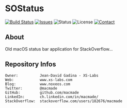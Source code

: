 SOStatus
========

[![Build Status](https://img.shields.io/travis/macmade/SOStatus.svg?branch=master&style=flat)](https://travis-ci.org/macmade/SOStatus)
[![Issues](http://img.shields.io/github/issues/macmade/SOStatus?style=flat)](https://github.com/macmade/SOStatus/issues)
![Status](https://img.shields.io/badge/status-inactive-lightgray.svg?style=flat)
![License](https://img.shields.io/badge/license-none-lightgray.svg?style=flat)
[![Contact](https://img.shields.io/badge/contact-@macmade-blue.svg?style=flat)](https://twitter.com/macmade)

About
-----

Old macOS status bar application for StackOverflow...

Repository Infos
----------------

    Owner:			Jean-David Gadina - XS-Labs
    Web:			www.xs-labs.com
    Blog:			www.noxeos.com
    Twitter:		@macmade
    GitHub:			github.com/macmade
    LinkedIn:		ch.linkedin.com/in/macmade/
    StackOverflow:	stackoverflow.com/users/182676/macmade
